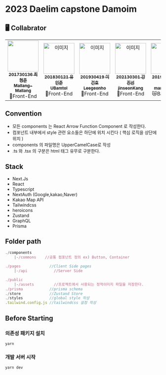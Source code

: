 # 2023 Daelim capstone Damoim

## 🖥️ Collabrator

<table align="center">
  <tr>
    <td align="center"><a href="https://github.com/Mallang-Mallang"><img src="https://avatars.githubusercontent.com/u/70959328?v=4" width="100px;" alt=""/><br /><sub><b>201730136 최형준<br>Mallang-Mallang</b></sub></a><br />🦄Front-End</td>
    <td align="center"><a href="https://github.com/UBamtol"><img src="https://avatars.githubusercontent.com/u/98325285?v=4" width="100px;" alt="이미지"/><br /><sub><b>201830121 유인준<br>UBamtol</b></sub></a><br />🦄Front-End</td>
    <td align="center"><a href="https://github.com/leegeonho1"><img src="https://avatars.githubusercontent.com/u/118963538?v=4" width="100px;" alt="이미지"/><br /><sub><b>201930419 이건호<br>Leegeonho</b></sub></a><br />🦄Front-End</td>
    <td align="center"><a href="https://github.com/jinseonKang"><img src="https://avatars.githubusercontent.com/u/126742685?v=4" width="100px;" alt="이미지"/><br /><sub><b>202130301 강진선<br>jinseonKang</b></sub></a><br />🦄Front-End</td>
<td align="center"><a href="https://github.com/mareto1017"><img src="https://avatars.githubusercontent.com/u/114148569?v=4" width="100px;" alt="이미지"/><br /><sub><b>201930110 박상진<br>mareto1017</b></sub></a><br />😿Back-End</td>
</table>

## Convention

- 모든 components 는 React Arrow Function Component 로 작성한다.
- 컴포넌트 내부에서 style 관련 요소들은 하단에 위치 시킨다 ( 핵심 로직을 상단에 위치 )
- components 의 파일명은 UpperCamelCase로 작성
- .ts 와 .tsx 의 구분은 html 태그 유무로 구분한다.

## Stack

- Next.Js
- React
- Typescript
- NextAuth (Google,kakao,Naver)
- Kakao Map API
- Tailwindcss
- heroicons
- Zustand
- GraphQL
- Prisma

## Folder path

```js
./components
	|-/commons	  //공통 컴포넌트 정의 ex) Button, Container

./pages             //Client Side pages
	|-/api            //Server Side

./public
	|-/assets         //프로젝트에서 사용되는 정적이미지 파일을 저장한다.
./prisma            //prisma schema
./store             //Zustand Store
./styles            //global style 작성
.tailwind.config.js //tailwindcss 설정 작성
```

## Before Starting

### 의존성 패키지 설치

```
yarn
```

### 개발 서버 시작

```
yarn dev
```
